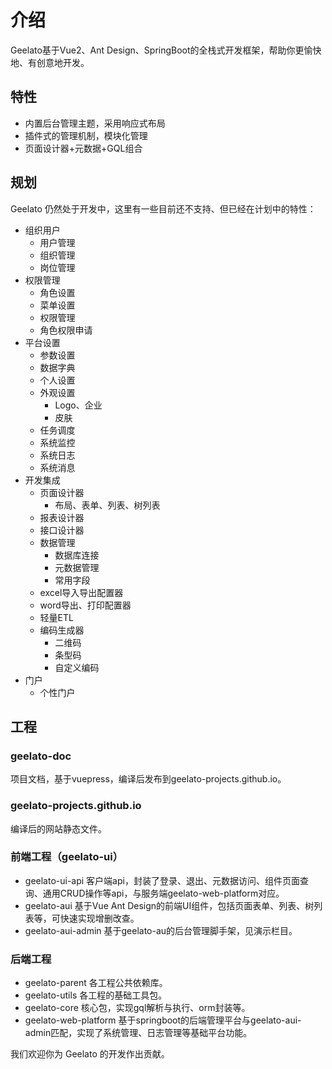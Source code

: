 # 介绍
Geelato基于Vue2、Ant Design、SpringBoot的全栈式开发框架，帮助你更愉快地、有创意地开发。

## 特性
+ 内置后台管理主题，采用响应式布局
+ 插件式的管理机制，模块化管理
+ 页面设计器+元数据+GQL组合


## 规划
Geelato 仍然处于开发中，这里有一些目前还不支持、但已经在计划中的特性：

- 组织用户
  - 用户管理
  - 组织管理
  - 岗位管理
- 权限管理
  - 角色设置
  - 菜单设置
  - 权限管理
  - 角色权限申请
- 平台设置
  - 参数设置
  - 数据字典
  - 个人设置
  - 外观设置
    - Logo、企业
    - 皮肤
  - 任务调度
  - 系统监控
  - 系统日志
  - 系统消息
- 开发集成
  - 页面设计器
    - 布局、表单、列表、树列表
  - 报表设计器
  - 接口设计器
  - 数据管理
    - 数据库连接
    - 元数据管理
    - 常用字段
  - excel导入导出配置器
  - word导出、打印配置器
  - 轻量ETL
  - 编码生成器
    - 二维码
    - 条型码
    - 自定义编码
- 门户
  - 个性门户

## 工程
### geelato-doc
项目文档，基于vuepress，编译后发布到geelato-projects.github.io。
### geelato-projects.github.io
编译后的网站静态文件。
### 前端工程（geelato-ui）
 - geelato-ui-api
   客户端api，封装了登录、退出、元数据访问、组件页面查询、通用CRUD操作等api，与服务端geelato-web-platform对应。
 - geelato-aui
   基于Vue Ant Design的前端UI组件，包括页面表单、列表、树列表等，可快速实现增删改查。
 - geelato-aui-admin
   基于geelato-au的后台管理脚手架，见演示栏目。

### 后端工程
 - geelato-parent
   各工程公共依赖库。
 - geelato-utils
   各工程的基础工具包。
 - geelato-core
   核心包，实现gql解析与执行、orm封装等。
 - geelato-web-platform
   基于springboot的后端管理平台与geelato-aui-admin匹配，实现了系统管理、日志管理等基础平台功能。

我们欢迎你为 Geelato 的开发作出贡献。
